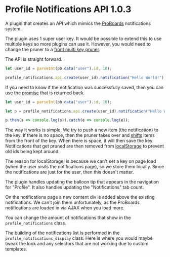 Profile Notifications API 1.0.3
===============================

A plugin that creates an API which mimics the [ProBoards](https://www.proboards.com/) notifications system.

The plugin uses 1 super user key.  It would be possible to extend this to use multiple keys so more plugins can use it.  However, you would need to change the pruner to a [front multi key pruner](https://github.com/PopThosePringles/ProBoards-Yootil/blob/version-2/src/pruner.js).

The API is straight forward.

```javascript
let user_id = parseInt(pb.data("user").id, 10);

profile_notifications.api.create(user_id).notification("Hello World!");
```

If you need to know if the notification was successfully saved, then you can use the [promise](https://developer.mozilla.org/en-US/docs/Web/JavaScript/Reference/Global_Objects/Promise) that is returned back.

```javascript
let user_id = parseInt(pb.data("user").id, 10);

let p = profile_notifications.api.create(user_id).notification("Hello World!");

p.then(s => console.log(s)).catch(e => console.log(e));
```

The way it works is simple.  We try to push a new item (the notification) to the key.  If there is no space, then the pruner takes over and [shifts](https://developer.mozilla.org/en-US/docs/Web/JavaScript/Reference/Global_Objects/Array/shift) items from the front of the key.  When there is space, it will then save the key.  Notifications that get pruned are then removed from [localStorage](https://developer.mozilla.org/en-US/docs/Web/API/Window/localStorage) to prevent old ids being kept around.

The reason for localStorage, is because we can't set a key on page load (when the user visits the notifications page), so we store them locally.  Since the notifications are just for the user, then this doesn't matter.

The plugin handles updating the balloon tip that appears in the navigation for "Profile".  It also handles updating the "Notifications" tab count.

On the notifications page a new content div is added above the existing notifications.  We can't join them unfortunately, as the ProBoards notifications are loaded in via AJAX when you load more.

You can change the amount of notifications that show in the `profile_notifications` class.

The building of the notifications list is performed in the `profile_notifications_display` class.  Here is where you would maybe tweak the look and any selectors that are not working due to custom templates.